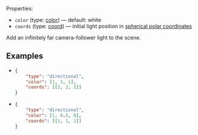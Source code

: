 Properties:
- `color` (type: [color](/mathics-threejs-backend/types/color)) — default: white
- `coords` (type: [coord](/mathics-threejs-backend/types/coord)) — initial light position in [spherical polar coordinates](https://en.wikipedia.org/wiki/Spherical_coordinate_system)

Add an infinitely far camera-follower light to the scene.

## Examples
- ```json
  {
      "type": "directional",
      "color": [1, 1, 1],
      "coords": [[2, 2, 2]]
  }
  ```
  <div class='center' id='graphics-container-1'></div>
  <script>
      drawGraphics3d(
          document.getElementById('graphics-container-1'),
          {
              elements: [
                  {
                      type: 'sphere',
                      color: [1, 1, 1],
                      radius: 1,
                      coords: [[[0, 0, 0]]]
                  }
              ],
              lighting: [
                  {
                      type: 'directional',
                      color: [1, 1, 1],
                      coords: [[2, 2, 2]]
                  }
              ],
              viewpoint: [1.3, -2.4, 2]
          }
      );
  </script>
- ```json
  {
      "type": "directional",
      "color": [1, 0.5, 0],
      "coords": [[1, 1, 1]]
  }
  ```
  <div class='center' id='graphics-container-2'></div>
  <script>
      drawGraphics3d(
          document.getElementById('graphics-container-2'),
          {
              elements: [
                  {
                      type: 'sphere',
                      color: [1, 1, 1],
                      radius: 1,
                      coords: [[[0, 0, 0]]]
                  },
                  {
                      type: 'cuboid',
                      color: [1, 1, 1],
                      coords: [[[1, 2, -1]], [[2, 3, 1]]],
                      edgeForm: { showEdges: false }
                  },
                  {
                      type: 'uniformPolyhedron',
                      subType: 'dodecahedron',
                      color: [1, 1, 1],
                      coords: [[[3, -1, 0]]]
                  }
              ],
              lighting: [
                  {
                      type: 'directional',
                      color: [1, 0.5, 0],
                      coords: [[1, 1, 1]]
                  }
              ],
              viewpoint: [2, -4, 4]
          }
      );
  </script>
